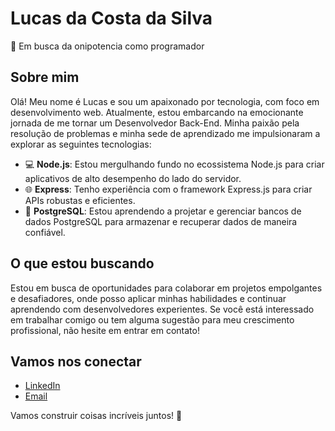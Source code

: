 # Lucas da Costa da Silva

🚀 Em busca da onipotencia como programador

## Sobre mim

Olá! Meu nome é Lucas e sou um apaixonado por tecnologia, com foco em desenvolvimento web. Atualmente, estou embarcando na emocionante jornada de me tornar um Desenvolvedor Back-End. Minha paixão pela resolução de problemas e minha sede de aprendizado me impulsionaram a explorar as seguintes tecnologias:

- 💻 **Node.js**: Estou mergulhando fundo no ecossistema Node.js para criar aplicativos de alto desempenho do lado do servidor.
- 🌐 **Express**: Tenho experiência com o framework Express.js para criar APIs robustas e eficientes.
- 🐘 **PostgreSQL**: Estou aprendendo a projetar e gerenciar bancos de dados PostgreSQL para armazenar e recuperar dados de maneira confiável.

## O que estou buscando

Estou em busca de oportunidades para colaborar em projetos empolgantes e desafiadores, onde posso aplicar minhas habilidades e continuar aprendendo com desenvolvedores experientes. Se você está interessado em trabalhar comigo ou tem alguma sugestão para meu crescimento profissional, não hesite em entrar em contato!

## Vamos nos conectar

- [LinkedIn](https://linkedin.com/in/lucas-silva-75b792242/)
- [Email](mailto:Lcsilva0702@gmail.com)

Vamos construir coisas incríveis juntos! 🚀
